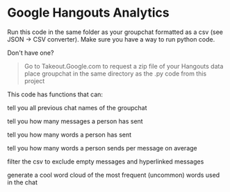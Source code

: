# Google Hangouts Analytics

Run this code in the same folder as your groupchat formatted as a csv (see JSON -> CSV converter).
Make sure you have a way to run python code.

Don't have one?
>Go to Takeout.Google.com to request a zip file of your Hangouts data
>place groupchat in the same directory as the .py code from this project

This code has functions that can:

tell you all previous chat names of the groupchat

tell you how many messages a person has sent

tell you how many words a person has sent

tell you how many words a person sends per message on average

filter the csv to exclude empty messages and hyperlinked messages

generate a cool word cloud of the most frequent (uncommon) words used in the chat

